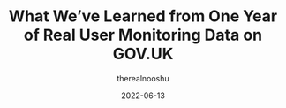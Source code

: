 ---
author: therealnooshu
date: 2022-06-13
permalink: false
publisher: govuk
tags:
  - performance
  - metrics
target_url: https://insidegovuk.blog.gov.uk/2022/06/13/what-weve-learned-from-one-year-of-real-user-monitoring-data-on-gov-uk/
title: What We’ve Learned from One Year of Real User Monitoring Data on GOV.UK
---